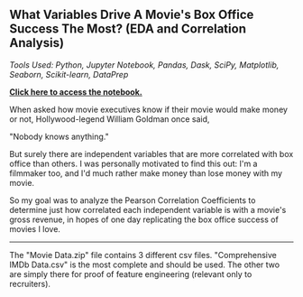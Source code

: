 ## What Variables Drive A Movie's Box Office Success The Most? (EDA and Correlation Analysis)

*Tools Used: Python, Jupyter Notebook, Pandas, Dask, SciPy, Matplotlib, Seaborn, Scikit-learn, DataPrep*

**[Click here to access the notebook.](https://github.com/AustinJamesWolff/Data-Science-Portfolio/blob/main/Box%20Office%20Correlation/Box%20Office%20Correlation.ipynb)**

When asked how movie executives know if their movie would make money or not, Hollywood-legend William Goldman once said,

"Nobody knows anything."

But surely there are independent variables that are more correlated with box office than others. I was personally motivated to find this out: I'm a filmmaker too, and I'd much rather make money than lose money with my movie.

So my goal was to analyze the Pearson Correlation Coefficients to determine just how correlated each independent variable is with a movie's gross revenue, in hopes of one day replicating the box office success of movies I love.

___

The "Movie Data.zip" file contains 3 different csv files. "Comprehensive IMDb Data.csv" is the most complete and should be used. The other two are simply there for proof of feature engineering (relevant only to recruiters).
